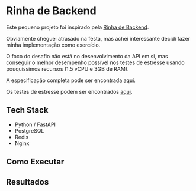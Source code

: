 # Rinha de Backend

Este pequeno projeto foi inspirado pela [Rinha de Backend](https://github.com/zanfranceschi/rinha-de-backend-2023-q3).

Obviamente cheguei atrasado na festa, mas achei interessante decidi fazer minha implementação como exercício.

O foco do desafio não está no desenvolvimento da API em si, mas conseguir o melhor desempenho possível nos testes de estresse usando pouquíssimos recursos (1.5 vCPU e 3GB de RAM).

A especificação completa pode ser encontrada [aqui](https://github.com/zanfranceschi/rinha-de-backend-2023-q3/blob/main/INSTRUCOES.md). 

Os testes de estresse podem ser encontrados [aqui](https://github.com/zanfranceschi/rinha-de-backend-2023-q3/tree/main/stress-test).

## Tech Stack

- Python / FastAPI
- PostgreSQL
- Redis
- Nginx

## Como Executar



## Resultados


